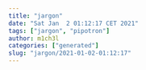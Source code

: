 ```yaml
---
title: "jargon"
date: "Sat Jan  2 01:12:17 CET 2021"
tags: ["jargon", "pipotron"]
author: m1ch3l
categories: ["generated"]
slug: "jargon/2021-01-02-01:12:17"
---
```



